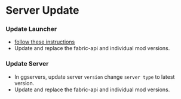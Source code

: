 # Server Update

### Update Launcher
- [follow these instructions](https://fabricmc.net/wiki/player:tutorials:update_mcl)
- Update and replace the fabric-api and individual mod versions.

### Update Server
- In ggservers, update server `version` change `server type` to latest version.
- Update and replace the fabric-api and individual mod versions.